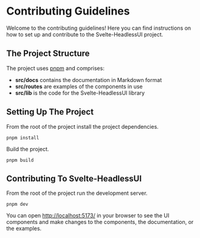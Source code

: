 # Contributing Guidelines

Welcome to the contributing guidelines! Here you can find instructions on how to set up and contribute to the Svelte-HeadlessUI project.

## The Project Structure

The project uses [pnpm](https://pnpm.io/) and comprises:

- **src/docs** contains the documentation in Markdown format
- **src/routes** are examples of the components in use
- **src/lib** is the code for the Svelte-HeadlessUI library

## Setting Up The Project

From the root of the project install the project dependencies.

```shell
pnpm install
```

Build the project.

```shell
pnpm build
```

## Contributing To Svelte-HeadlessUI

From the root of the project run the development server.

```shell
pnpm dev
```

You can open [http://localhost:5173/](http://localhost:5173/) in your browser to see the UI components and make changes to the components, the documentation, or the examples.
